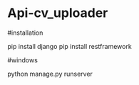 # Api-cv_uploader

#installation

pip install django
pip install restframework

#windows

python manage.py runserver

